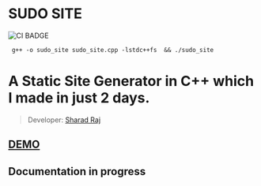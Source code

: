 # SUDO SITE

![CI BADGE](https://github.com/sharadcodes/sudo_site/workflows/CI/badge.svg)

```
 g++ -o sudo_site sudo_site.cpp -lstdc++fs  && ./sudo_site
```
# A Static Site Generator in C++ which I made in just 2 days.

>Developer: [Sharad Raj](sharadcodes.github.io)

## [DEMO](https://github.com/sharadcodes/sudo_site_demo)

## Documentation in progress

